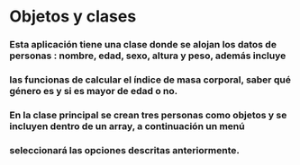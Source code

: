 # Objetos y clases
### Esta aplicación tiene una clase donde se alojan los datos de personas : nombre, edad, sexo, altura y peso, además incluye
### las funcionas de calcular el índice de masa corporal, saber qué género es y si es mayor de edad o no.
### En la clase principal se crean tres personas como objetos y se incluyen dentro de un array, a continuación un menú
### seleccionará las opciones descritas anteriormente.
